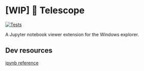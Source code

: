 # [WIP] 🔭 Telescope

[![Tests][UnitTestBadgeImage]][UnitTestBadgeLink]

A Jupyter notebook viewer extension for the Windows explorer.

## Dev resources

[ipynb reference](https://nbformat.readthedocs.io/en/latest/format_description.html) 


[UnitTestBadgeLink]: https://github.com/intv0id/Telescope/actions/workflows/Tests.yml
[UnitTestBadgeImage]: https://github.com/intv0id/Telescope/actions/workflows/Tests.yml/badge.svg
